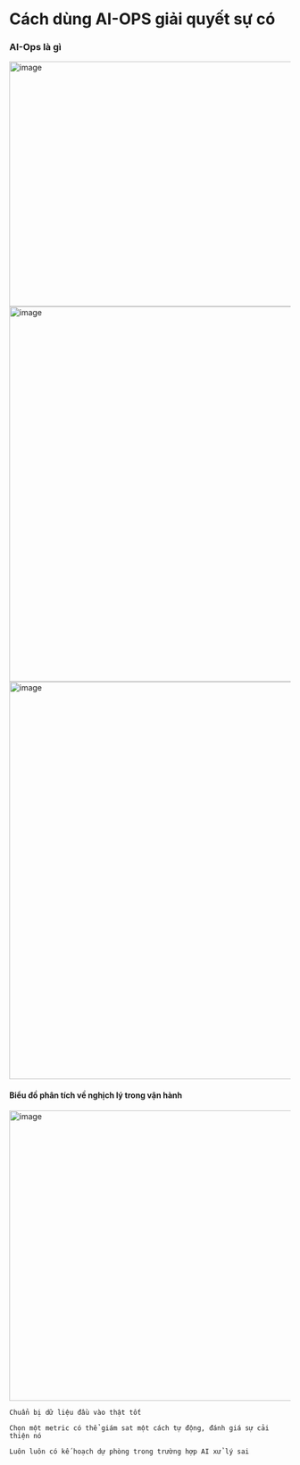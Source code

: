 # Cách dùng AI-OPS giải quyết sự có

### AI-Ops là gì 

<img width="965" height="439" alt="image" src="https://github.com/user-attachments/assets/01f53c0f-9e27-47bb-a703-40e993324ccf" />

<img width="1035" height="672" alt="image" src="https://github.com/user-attachments/assets/1ec0c783-bc33-4bf9-b73e-36cc71298e98" />

<img width="1217" height="712" alt="image" src="https://github.com/user-attachments/assets/99375e3f-835c-481d-824f-62e0d667b55f" />

#### Biểu đồ phân tích về nghịch lý trong vận hành
<img width="1325" height="520" alt="image" src="https://github.com/user-attachments/assets/fe88f9d3-0f9f-4de0-85ef-23911f1cd057" />

```
Chuẩn bị dữ liệu đầu vào thật tốt

Chọn một metric có thể giám sat một cách tự động, đánh giá sự cải thiện nó

Luôn luôn có kế hoạch dự phòng trong trường hợp AI xử lý sai 
```
